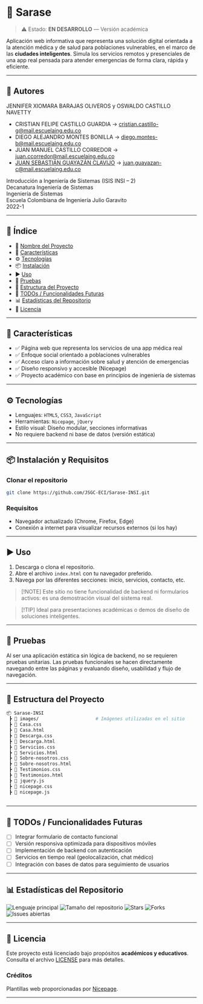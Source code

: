 # 📌 Sarase

> ⚠️ Estado: **EN DESARROLLO** — Versión académica

Aplicación web informativa que representa una solución digital orientada a la atención médica y de salud para poblaciones vulnerables, en el marco de las **ciudades inteligentes**. Simula los servicios remotos y presenciales de una app real pensada para atender emergencias de forma clara, rápida y eficiente.

---

## 👥 Autores
JENNIFER XIOMARA BARAJAS OLIVEROS y OSWALDO CASTILLO NAVETTY
- CRISTIAN FELIPE CASTILLO GUARDIA → [cristian.castillo-g@mail.escuelaing.edu.co](mailto:cristian.castillo-g@mail.escuelaing.edu.co)
- DIEGO ALEJANDRO MONTES BONILLA → [diego.montes-b@mail.escuelaing.edu.co](mailto:diego.montes-b@mail.escuelaing.edu.co)
- JUAN MANUEL CASTILLO CORREDOR → [juan.ccorredor@mail.escuelaing.edu.co](mailto:juan.ccorredor@mail.escuelaing.edu.co)
- [JUAN SEBASTIÁN GUAYAZÁN CLAVIJO](https://github.com/JSGC-ECI) → [juan.guayazan-c@mail.escuelaing.edu.co](mailto:juan.guayazan-c@mail.escuelaing.edu.co)

Introducción a Ingeniería de Sistemas (ISIS INSI – 2)   
Decanatura Ingeniería de Sistemas    
Ingeniería de Sistemas    
Escuela Colombiana de Ingeniería Julio Garavito    
2022-1

---

## 🧠 Índice

* 📌 [Nombre del Proyecto](#-sarase)
* 🚀 [Características](#-características)
* ⚙️ [Tecnologías](#️-tecnologías)
* 📦 [Instalación](#-instalación-y-requisitos)
* ▶️ [Uso](#️-uso)
* 🧪 [Pruebas](#-pruebas)
* 📁 [Estructura del Proyecto](#-estructura-del-proyecto)
* 📌 [TODOs / Funcionalidades Futuras](#-todos--funcionalidades-futuras)
* 📊 [Estadísticas del Repositorio](#-estadísticas-del-repositorio)
* 📄 [Licencia](#-licencia)

---

## 🚀 Características

* ✅ Página web que representa los servicios de una app médica real
* ✅ Enfoque social orientado a poblaciones vulnerables
* ✅ Acceso claro a información sobre salud y atención de emergencias
* ✅ Diseño responsivo y accesible (Nicepage)
* ✅ Proyecto académico con base en principios de ingeniería de sistemas

---

## ⚙️ Tecnologías

* Lenguajes: `HTML5`, `CSS3`, `JavaScript`
* Herramientas: `Nicepage`, `jQuery`
* Estilo visual: Diseño modular, secciones informativas
* No requiere backend ni base de datos (versión estática)

---

## 📦 Instalación y Requisitos

### Clonar el repositorio

```bash
git clone https://github.com/JSGC-ECI/Sarase-INSI.git
```

### Requisitos

* Navegador actualizado (Chrome, Firefox, Edge)
* Conexión a internet para visualizar recursos externos (si los hay)

---

## ▶️ Uso

1. Descarga o clona el repositorio.
2. Abre el archivo `index.html` con tu navegador preferido.
3. Navega por las diferentes secciones: inicio, servicios, contacto, etc.

> \[!NOTE]
> Este sitio no tiene funcionalidad de backend ni formularios activos: es una demostración visual del sistema real.

> \[!TIP]
> Ideal para presentaciones académicas o demos de diseño de soluciones inteligentes.

---

## 🧪 Pruebas

Al ser una aplicación estática sin lógica de backend, no se requieren pruebas unitarias. Las pruebas funcionales se hacen directamente navegando entre las páginas y evaluando diseño, usabilidad y flujo de navegación.

---

## 📁 Estructura del Proyecto

```bash
📦 Sarase-INSI
 ┣ 📂 images/                     # Imágenes utilizadas en el sitio
 ┣ 📜 Casa.css
 ┣ 📜 Casa.html
 ┣ 📜 Descarga.css
 ┣ 📜 Descarga.html
 ┣ 📜 Servicios.css
 ┣ 📜 Servicios.html
 ┣ 📜 Sobre-nosotros.css
 ┣ 📜 Sobre-nosotros.html
 ┣ 📜 Testimonios.css
 ┣ 📜 Testimonios.html
 ┣ 📜 jquery.js
 ┣ 📜 nicepage.css
 ┣ 📜 nicepage.js
 
```

---

## 📌 TODOs / Funcionalidades Futuras

* [ ] Integrar formulario de contacto funcional
* [ ] Versión responsiva optimizada para dispositivos móviles
* [ ] Implementación de backend con autenticación
* [ ] Servicios en tiempo real (geolocalización, chat médico)
* [ ] Integración con bases de datos para seguimiento de usuarios

---

## 📊 Estadísticas del Repositorio

![Lenguaje principal](https://img.shields.io/github/languages/top/JSGC-ECI/Sarase-INSI?style=flat-square)
![Tamaño del repositorio](https://img.shields.io/github/repo-size/JSGC-ECI/Sarase-INSI?style=flat-square)
![Stars](https://img.shields.io/github/stars/JSGC-ECI/Sarase-INSI?style=flat-square)
![Forks](https://img.shields.io/github/forks/JSGC-ECI/Sarase-INSI?style=flat-square)
![Issues abiertas](https://img.shields.io/github/issues/JSGC-ECI/Sarase-INSI?style=flat-square)

---

## 📄 Licencia

Este proyecto está licenciado bajo propósitos **académicos y educativos**.
Consulta el archivo [LICENSE](./LICENSE) para más detalles.

### Créditos

Plantillas web proporcionadas por [Nicepage](https://nicepage.com/html-templates).

---
